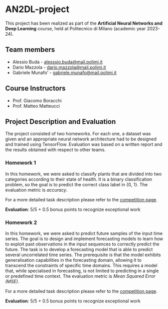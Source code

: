# AN2DL-project

This project has been realized as part of the **Artificial Neural Networks and Deep Learning** course, held at Politecnico di Milano (academic year 2023-24).

## Team members
- Alessio Buda - alesssio.buda@mail.polimi.it
- Dario Mazzola - dario.mazzola@mail.polimi.it
- Gabriele Munafo' - gabriele.munafo@mail.polimi.it

## Course Instructors
- Prof. Giacomo Boracchi
- Prof. Matteo Matteucci

## Project Description and Evaluation
The project consisted of two homeworks. For each one, a dataset was given and an appropriate neural network architecture had to be designed and trained using TensorFlow. Evaluation was based on a written report and the results obtained with respect to other teams.

### Homework 1

In this homework, we were asked to classify plants that are divided into two categories according to their state of health. 
It is a binary classification problem, so the goal is to predict the correct class label in {0, 1}. The evaluation metric is *accuracy*.

For a more detailed task description please refer to the [competition page](https://codalab.lisn.upsaclay.fr/competitions/16245#learn_the_details-overview).

**Evaluation**: 5/5 + 0.5 bonus points to recognize exceptional work

### Homework 2

In this homework, we were asked to predict future samples of the input time series. 
The goal is to design and implement forecasting models to learn how to exploit past observations in the input sequences to correctly predict the future. The task is to develop a forecasting model that is able to predict several uncorrelated time series. The prerequisite is that the model exhibits generalisation capabilities in the forecasting domain, allowing it to transcend the constraints of specific time domains. This requires a model that, while specialised in forecasting, is not limited to predicting in a single or predefined time context. The evaluation metric is *Mean Squared Error (MSE)*.

For a more detailed task description please refer to the [competition page](https://codalab.lisn.upsaclay.fr/competitions/16514).

**Evaluation**: 5/5 + 0.5 bonus points to recognize exceptional work


